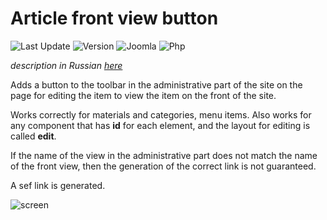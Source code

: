 # Article front view button

![Last Update](https://img.shields.io/badge/last_update-2022.01.20-28A5F5.svg?style=for-the-badge)
![Version](https://img.shields.io/badge/VERSION-1.2.2-0366d6.svg?style=for-the-badge)
![Joomla](https://img.shields.io/badge/joomla-3.9+-1A3867.svg?style=for-the-badge)
![Php](https://img.shields.io/badge/php-5.6+-8892BF.svg?style=for-the-badge)

_description in Russian [here](README.ru.md)_

Adds a button to the toolbar in the administrative part of the site on the page for editing the item to view the item on the front of the site.

Works correctly for materials and categories, menu items. Also works for any component that has **id** for each element, and the layout for editing is called **edit**.

If the name of the view in the administrative part does not match the name of the front view, then the generation of the correct link is not guaranteed.

A sef link is generated.

![screen](https://image.prntscr.com/image/arm7dXJ5TDGSXQ97ZZQVKQ.png)
